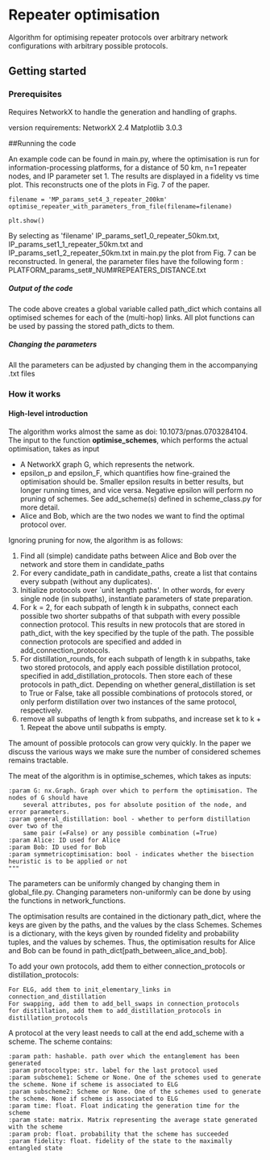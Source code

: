 # Repeater optimisation

Algorithm for optimising repeater protocols over arbitrary network configurations with arbitrary possible protocols.

## Getting started

### Prerequisites

Requires NetworkX to handle the generation and handling of graphs.

version requirements:
NetworkX 2.4
Matplotlib 3.0.3

##Running the code

An example code can be found in main.py, where the optimisation is run for information-processing platforms,
for a distance of 50 km, n=1 repeater nodes, and IP parameter set 1. The results are displayed in a
fidelity vs time plot. This reconstructs one of the plots in Fig. 7 of the paper.

    filename = 'MP_params_set4_3_repeater_200km'
    optimise_repeater_with_parameters_from_file(filename=filename)

    plt.show()


By selecting as 'filename'  IP_params_set1_0_repeater_50km.txt, IP_params_set1_1_repeater_50km.txt and IP_params_set1_2_repeater_50km.txt in main.py
 the plot from Fig. 7 can be reconstructed. In general, the parameter files have the following form : PLATFORM_params_set#_NUM#REPEATERS_DISTANCE.txt

##### Output of the code
The code above creates a global variable called path_dict which contains all optimised schemes for each of the (multi-hop) links. All plot functions can be used by passing the stored path_dicts to them.
##### Changing the parameters
All the parameters can be adjusted by changing them in the accompanying .txt files



### How it works

#### High-level introduction
The algorithm works almost the same as doi: 10.1073/pnas.0703284104. The input to the function **optimise_schemes**, which performs the actual optimisation, takes as input

- A NetworkX graph G, which represents the network.
- epsilon_p and epsilon_F, which quantifies how fine-grained the optimisation should be. Smaller epsilon results in better results, but longer running times, and vice versa. Negative epsilon will perform no pruning of schemes. See add_scheme(s) defined in scheme_class.py for more detail.
- Alice and Bob, which are the two nodes we want to find the optimal protocol over.

Ignoring pruning for now, the algorithm is as follows:

1. Find all (simple) candidate paths between Alice and Bob over the network and store them in candidate_paths
2. For every candidate_path in candidate_paths, create a list that contains every subpath (without any duplicates).
3. Initialize protocols over `unit length paths'. In other words, for every single node (in subpaths), instantiate parameters of state preparation.
4. For k = 2, for each subpath of length k in subpaths, connect each possible two shorter subpaths of that subpath with every possible connection protocol. This results in new protocols that are stored in path_dict, with the key specified by the tuple of the path. The possible connection protocols are specified and added in add_connection_protocols.
5. For distillation_rounds, for each subpath of length k in subpaths, take two stored protocols, and apply each possible distillation protocol, specified in add_distillation_protocols. Then store each of these protocols in path_dict. Depending on whether general_distillation is set to True or False, take all possible combinations of protocols stored, or only perform distillation over two instances of the same protocol, respectively.
6. remove all subpaths of length k from subpaths, and increase set k to k + 1. Repeat the above until subpaths is empty.


The amount of possible protocols can grow very quickly. In the paper we discuss the various ways we make sure the number of considered schemes remains tractable.

The meat of the algorithm is in optimise_schemes, which takes as inputs:

    :param G: nx.Graph. Graph over which to perform the optimisation. The nodes of G should have
        several attributes, pos for absolute position of the node, and error parameters.
    :param general_distillation: bool - whether to perform distillation over two of the
        same pair (=False) or any possible combination (=True)
    :param Alice: ID used for Alice
    :param Bob: ID used for Bob
    :param symmetricoptimisation: bool - indicates whether the bisection heuristic is to be applied or not
    """

The parameters can be uniformly changed by changing them in global_file.py. Changing parameters non-uniformly can be done by using the functions in network_functions.

The optimisation results are contained in the dictionary path_dict, where the keys are given by the paths, and the values by the class Schemes.
Schemes is a dictionary, with the keys given by rounded fidelity and probability tuples, and the values by schemes.
Thus, the optimisation results for Alice and Bob can be found in path_dict[path_between_alice_and_bob].

To add your own protocols, add them to either connection_protocols or distillation_protocols:

    For ELG, add them to init_elementary_links in connection_and_distillation
    For swapping, add them to add_bell_swaps in connection_protocols
    for distillation, add them to add_distillation_protocols in distillation_protocols

A protocol at the very least needs to call at the end add_scheme with a scheme. The scheme contains:

    :param path: hashable. path over which the entanglement has been generated
    :param protocoltype: str. label for the last protocol used
    :param subscheme1: Scheme or None. One of the schemes used to generate the scheme. None if scheme is associated to ELG
    :param subscheme2: Scheme or None. One of the schemes used to generate the scheme. None if scheme is associated to ELG
    :param time: float. Float indicating the generation time for the scheme
    :param state: matrix. Matrix representing the average state generated with the scheme
    :param prob: float. probability that the scheme has succeeded
    :param fidelity: float. fidelity of the state to the maximally entangled state
    
